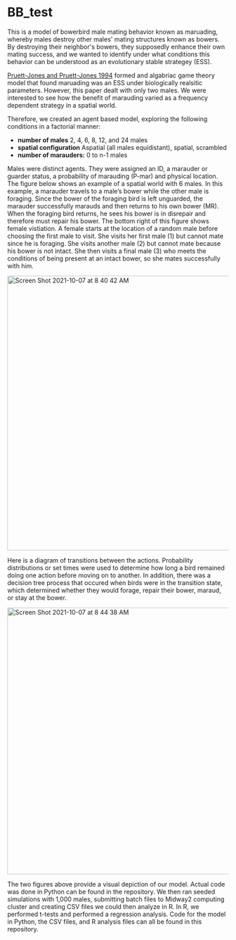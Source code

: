 # BB_test

This is a model of bowerbird male mating behavior known as maruading, whereby males destroy other males' mating structures known as bowers. By destroying their neighbor's bowers, they supposedly enhance their own mating success, and we wanted to identify under what conditions this behavior can be understood as an evolutionary stable strategey (ESS).

[Pruett-Jones and Pruett-Jones 1994](https://reader.elsevier.com/reader/sd/pii/S0003347284710840?token=201E6C798DAE805794AD572EC22E11BF6E35C5023F7EE9B1B1692F99995C1816A22670E91D26B4C0A81E4EEB094C0BD5&originRegion=us-east-1&originCreation=20211007152310) formed and algabriac game theory model that found maruading was an ESS under biologically realsitic parameters. However, this paper dealt with only two males. We were interested to see how the benefit of marauding varied as a frequency dependent strategy in a spatial world.

Therefore, we created an agent based model, exploring the following conditions in a factorial manner:

 * **number of males** 2, 4, 6, 8, 12, and 24 males
 * **spatial configuration** Aspatial (all males equidistant), spatial, scrambled
 * **number of marauders:** 0 to n-1 males


Males were distinct agents. They were assigned an ID, a marauder or guarder status, a probability of marauding (P-mar) and physical location. The figure below shows an example of a spatial world with 6 males. In this example, a marauder travels to a male’s bower while the other male is foraging. Since the bower of the foraging bird is left unguarded, the marauder successfully marauds and then returns to his own bower (MR). When the foraging bird returns, he sees his bower is in disrepair and therefore must repair his bower. The bottom right of this figure shows female vistiation. A female starts at the location of a random male before choosing the first male to visit. She visits her first male (1) but cannot mate since he is foraging. She visits another male (2) but cannot mate because his bower is not intact. She then visits a final male (3) who meets the conditions of being present at an intact bower, so she mates successfully with him.



 
<img width="624" alt="Screen Shot 2021-10-07 at 8 40 42 AM" src="https://user-images.githubusercontent.com/40371336/136418130-632e5f78-18d5-4f13-a0c0-8b17ed51dcca.png">

Here is a diagram of transitions between the actions. Probability distributions or set times were used to determine how long a bird remained doing one action before moving on to another. In addition, there was a decision tree process that occured when birds were in the transition state, which determined whether they would forage, repair their bower, maraud, or stay at the bower.

<img width="606" alt="Screen Shot 2021-10-07 at 8 44 38 AM" src="https://user-images.githubusercontent.com/40371336/136418799-79454fe8-b7ad-4993-9881-410f9d2269fb.png">

The two figures above provide a visual depiction of our model. Actual code was done in Python can be found in the repository. We then ran seeded simulations with 1,000 males, submitting batch files to Midway2 computing cluster and creating CSV files we could then analyze in R. In R, we performed t-tests and performed a regression analysis. Code for the model in Python, the CSV files, and R analysis files can all be found in this repository. 

